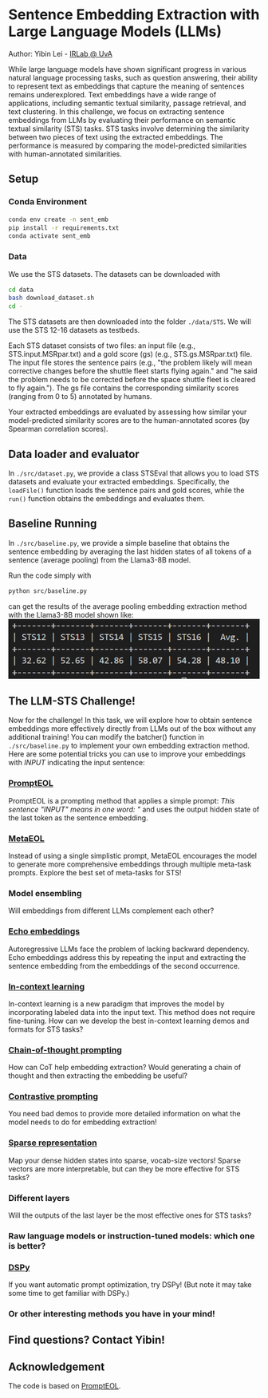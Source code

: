 # Sentence Embedding Extraction with Large Language Models (LLMs)

Author: Yibin Lei - [IRLab @ UvA ](https://irlab.science.uva.nl/)

While large language models have shown significant progress in various natural language processing tasks, such as question answering, their ability to represent text as embeddings that capture the meaning of sentences remains underexplored. Text embeddings have a wide range of applications, including semantic textual similarity, passage retrieval, and text clustering. In this challenge, we focus on extracting sentence embeddings from LLMs by evaluating their performance on semantic textual similarity (STS) tasks. STS tasks involve determining the similarity between two pieces of text using the extracted embeddings. The performance is measured by comparing the model-predicted similarities with human-annotated similarities.

## Setup

### Conda Environment

``` bash
conda env create -n sent_emb 
pip install -r requirements.txt
conda activate sent_emb
```


### Data
We use the STS datasets. The datasets can be downloaded with 
``` bash
cd data
bash download_dataset.sh
cd -
```

The STS datasets are then downloaded into the folder `./data/STS`. We will use the STS 12-16 datasets as testbeds.

Each STS dataset consists of two files: an input file (e.g., STS.input.MSRpar.txt) and a gold score (gs) (e.g., STS.gs.MSRpar.txt) file. The input file stores the sentence pairs (e.g., "the problem likely will mean corrective changes before the shuttle fleet starts flying again." and "he said the problem needs to be corrected before the space shuttle fleet is cleared to fly again."). The gs file contains the corresponding similarity scores (ranging from 0 to 5) annotated by humans.

Your extracted embeddings are evaluated by assessing how similar your model-predicted similarity scores are to the human-annotated scores (by Spearman correlation scores).

## Data loader and evaluator
In `./src/dataset.py`, we provide a class STSEval that allows you to load STS datasets and evaluate your extracted embeddings. Specifically, the `loadFile()` function loads the sentence pairs and gold scores, while the `run()` function obtains the embeddings and evaluates them.

## Baseline Running
In `./src/baseline.py`, we provide a simple baseline that obtains the sentence embedding by averaging the last hidden states of all tokens of a sentence (average pooling) from the Llama3-8B model. 

Run the code simply with 
```  bash
python src/baseline.py
```
can get the results of the average pooling embedding extraction method with the Llama3-8B model shown like:
![Result](result_table.png)


## The LLM-STS Challenge!
Now for the challenge! In this task, we will explore how to obtain sentence embeddings more effectively directly from LLMs out of the box without any additional training! You can modify the batcher() function in `./src/baseline.py` to implement your own embedding extraction method. Here are some potential tricks you can use to improve your embeddings with *INPUT* indicating the input sentence:

### [PromptEOL](https://arxiv.org/abs/2307.16645)
PromptEOL is a prompting method that applies a simple prompt: *This sentence "INPUT" means in one word: "* and uses the output hidden state of the last token as the sentence embedding.
### [MetaEOL](https://arxiv.org/abs/2402.18458)
Instead of using a single simplistic prompt, MetaEOL encourages the model to generate more comprehensive embeddings through multiple meta-task prompts. Explore the best set of meta-tasks for STS!
### Model ensembling
Will embeddings from different LLMs complement each other?
### [Echo embeddings](https://arxiv.org/abs/2402.15449)
Autoregressive LLMs face the problem of lacking backward dependency. Echo embeddings address this by repeating the input and extracting the sentence embedding from the embeddings of the second occurrence.
### [In-context learning](https://arxiv.org/abs/2307.16645)
In-context learning is a new paradigm that improves the model by incorporating labeled data into the input text. This method does not require fine-tuning. How can we develop the best in-context learning demos and formats for STS tasks?
### [Chain-of-thought prompting](https://arxiv.org/abs/2201.11903)
How can CoT help embedding extraction? Would generating a chain of thought and then extracting the embedding be useful?
### [Contrastive prompting](https://arxiv.org/abs/2311.09277)
You need bad demos to provide more detailed information on what the model needs to do for embedding extraction!
### [Sparse representation](https://arxiv.org/abs/2107.05720)
Map your dense hidden states into sparse, vocab-size vectors! Sparse vectors are more interpretable, but can they be more effective for STS tasks?
### Different layers
Will the outputs of the last layer be the most effective ones for STS tasks?
### Raw language models or instruction-tuned models: which one is better?
### [DSPy](https://arxiv.org/abs/2310.03714)
If you want automatic prompt optimization, try DSPy! (But note it may take some time to get familiar with DSPy.)
### Or other interesting methods you have in your mind! 




## Find questions? Contact Yibin! 

## Acknowledgement
The code is based on [PromptEOL](https://github.com/kongds/scaling_sentemb).
